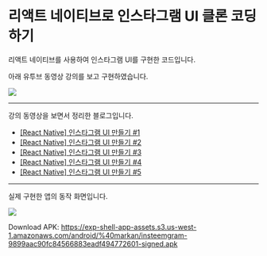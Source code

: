 # 리액트 네이티브로 인스타그램 UI 클론 코딩하기

리액트 네이티브를 사용하여 인스타그램 UI를 구현한 코드입니다.

아래 유투브 동영상 강의를 보고 구현하였습니다.

[![](https://img.youtube.com/vi/cgg1HidN4mQ/0.jpg)](https://www.youtube.com/watch?v=cgg1HidN4mQ)


---

강의 동영상을 보면서 정리한 블로그입니다.

* [[React Native] 인스타그램 UI 만들기 #1](https://busy.org/@anpigon/react-native-ui-1)
* [[React Native] 인스타그램 UI 만들기 #2](https://busy.org/@anpigon/react-native-ui-2-1548079722841)
* [[React Native] 인스타그램 UI 만들기 #3](https://busy.org/@anpigon/react-native-ui-3-1548134597178)
* [[React Native] 인스타그램 UI 만들기 #4](https://busy.org/@anpigon/react-native-ui-4-1548207724086)
* [[React Native] 인스타그램 UI 만들기 #5](https://busy.org/@anpigon/react-native-ui-5-1548346515419)

---

실제 구현한 앱의 동작 화면입니다.

![](https://cdn.steemitimages.com/DQmNdRKUTLPzkJzEsddqkDF7tWhuZefHP6qS2PKpbL78W46/2019-01-25%2000-21-27.2019-01-25%2000_23_38.gif)

Download APK: https://exp-shell-app-assets.s3.us-west-1.amazonaws.com/android/%40markan/insteemgram-9899aac90fc84566883eadf494772601-signed.apk
